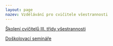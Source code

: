 ```yaml
---
layout: page
nazev: Vzdělávání pro cvičitele všestrannosti
---
```


[Školení cvičitelů III. třídy všestrannosti](vzdelavani.md#vsestrannost)

[Doškolovací semináře](vzdelavani.md#seminare)
